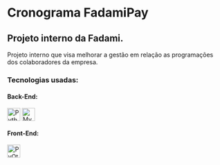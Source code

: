 Cronograma FadamiPay
===============
## Projeto interno da Fadami.
Projeto interno que visa melhorar a gestão em relação as programações dos colaboradores da empresa.


### **Tecnologias usadas:**
<div>
  <h4>Back-End:</h4>
  <img align="center" title="Python" height="30cm" src="https://img.shields.io/badge/Python-3776AB?style=for-the-badge&logo=python&logoColor=white">
  <img align="center" title="MySQL" height="30cm" src="https://img.shields.io/badge/MySQL-005C84?style=for-the-badge&logo=mysql&logoColor=white">
  
  <h4>Front-End:</h4>
  <img align="center" title="PyQt5" height="30cm" src="https://img.shields.io/badge/Qt-41CD52?style=for-the-badge&logo=qt&logoColor=white">
</div>

